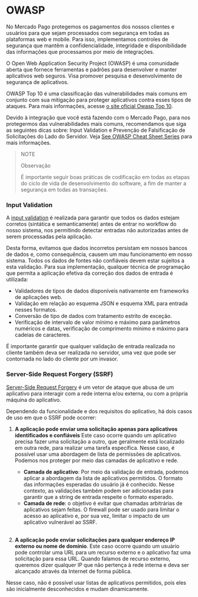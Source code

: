 # OWASP

No Mercado Pago protegemos os pagamentos dos nossos clientes e usuários para que sejam processados ​​com segurança em todas as plataformas web e mobile. Para isso, implementamos controles de segurança que mantêm a confidencialidade, integridade e disponibilidade das informações que processamos por meio de integrações.
    
O Open Web Application Security Project (OWASP) é uma comunidade aberta que fornece ferramentas e padrões para desenvolver e manter aplicativos web seguros. Visa promover pesquisa e desenvolvimento de segurança de aplicativos. 

OWASP Top 10 é uma classificação das vulnerabilidades mais comuns em conjunto com sua mitigação para proteger aplicativos contra esses tipos de ataques. Para mais informações, acesse [o site oficial Owasp Top 10](https://owasp.org/www-project-top-ten/).

Devido à integração que você está fazendo com o Mercado Pago, para nos protegermos das vulnerabilidades mais comuns, recomendamos que siga as seguintes dicas sobre: Input Validation e Prevenção de Falsificação de Solicitações do Lado do Servidor.  Veja [See OWASP Cheat Sheet Series](https://cheatsheetseries.owasp.org/index.html) para mais informações.

>NOTE
>
>Observação
>
>É importante seguir boas práticas de codificação em todas as etapas do ciclo de vida de desenvolvimento do software, a fim de manter a segurança em todas as transações. 

### Input Validation
A [input validation](https://cheatsheetseries.owasp.org/cheatsheets/Input_Validation_Cheat_Sheet.html) é realizada para garantir que todos os dados estejam corretos (sintática e semanticamente) antes de entrar no workflow do nosso sistema, nos permitindo detectar entradas não autorizadas antes de serem processadas pela aplicação.

Desta forma, evitamos que dados incorretos persistam em nossos bancos de dados e, como consequência, causem um mau funcionamento em nosso sistema. Todos os dados de fontes não confiáveis ​​devem estar sujeitos a esta validação. 
Para sua implementação, qualquer técnica de programação que permita a aplicação efetiva da correção dos dados de entrada é utilizada: 
* Validadores de tipos de dados disponíveis nativamente em frameworks de aplicações web.
* Validação em relação ao esquema JSON e esquema XML para entrada nesses formatos.
* Conversão de tipo de dados com tratamento estrito de exceção.
* Verificação de intervalo de valor mínimo e máximo para parâmetros numéricos e datas, verificação de comprimento mínimo e máximo para cadeias de caracteres.

É importante garantir que qualquer validação de entrada realizada no cliente também deva ser realizada no servidor, uma vez que pode ser contornada no lado do cliente por um invasor. 

### Server-Side Request Forgery (SSRF)
[Server-Side Request Forgery](https://cheatsheetseries.owasp.org/cheatsheets/Server_Side_Request_Forgery_Prevention_Cheat_Sheet.html) é um vetor de ataque que abusa de um aplicativo para interagir com a rede interna e/ou externa, ou com a própria máquina do aplicativo.

Dependendo da funcionalidade e dos requisitos do aplicativo, há dois casos de uso em que o SSRF pode ocorrer:
1. **A aplicação pode enviar uma solicitação apenas para aplicativos identificados e confiáveis**
   Este caso ocorre quando um aplicativo precisa fazer uma solicitação a outro, que geralmente está localizado em outra rede, para realizar uma tarefa específica. Nesse caso, é possível usar uma abordagem de lista de permissões de aplicativos. Podemos nos proteger por meio das camadas de aplicativo e rede.

   * **Camada de aplicativo**: Por meio da validação de entrada, podemos aplicar a abordagem da lista de aplicativos permitidos. O formato das informações esperadas do usuário já é conhecido. Nesse contexto, as validações também podem ser adicionadas para garantir que a string de entrada respeite o formato esperado. 
   * **Camada de rede**: o objetivo é evitar que chamadas arbitrárias de aplicativos sejam feitas. O firewall pode ser usado para limitar o acesso ao aplicativo e, por sua vez, limitar o impacto de um aplicativo vulnerável ao SSRF. 
   <br>


2. **A aplicação pode enviar solicitações para qualquer endereço IP externo ou nome de domínio**.
 Este caso ocorre quando um usuário pode controlar uma URL para um recurso externo e o aplicativo faz uma solicitação para essa URL. Quando falamos de recurso externo, queremos dizer qualquer IP que não pertença à rede interna e deva ser alcançado através da Internet de forma pública. 

 Nesse caso, não é possível usar listas de aplicativos permitidos, pois eles são inicialmente desconhecidos e mudam dinamicamente. 


